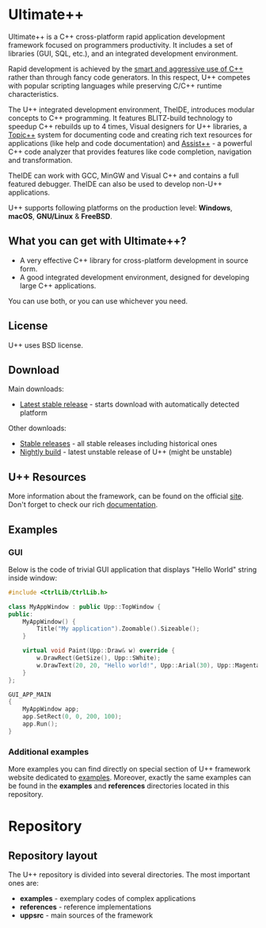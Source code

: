 # Ultimate++

Ultimate++ is a C++ cross-platform rapid application development framework focused on programmers productivity. It includes a set of libraries (GUI, SQL, etc.), and an integrated development environment.

Rapid development is achieved by the [smart and aggressive use of C++](https://www.ultimatepp.org/www$uppweb$overview$en-us.html) rather than through fancy code generators. In this respect, U++ competes with popular scripting languages while preserving C/C++ runtime characteristics.

The U++ integrated development environment, TheIDE, introduces modular concepts to C++ programming. It features BLITZ-build technology to speedup C++ rebuilds up to 4 times, Visual designers for U++ libraries, a [Topic++](https://www.ultimatepp.org/app$ide$Topic$en-us.html) system for documenting code and creating rich text resources for applications (like help and code documentation) and [Assist++](https://www.ultimatepp.org/app$ide$Assist$en-us.html) - a powerful C++ code analyzer that provides features like code completion, navigation and transformation.

TheIDE can work with GCC, MinGW and Visual C++ and contains a full featured debugger. TheIDE can also be used to develop non-U++ applications.

U++ supports following platforms on the production level: **Windows**, **macOS**, **GNU/Linux** & **FreeBSD**.

## What you can get with Ultimate++?

* A very effective C++ library for cross-platform development in source form.
* A good integrated development environment, designed for developing large C++ applications.

You can use both, or you can use whichever you need.

## License
U++ uses BSD license.

## Download

Main downloads:
* [Latest stable release](https://sourceforge.net/projects/upp/files/latest/download) - starts download with automatically detected platform

Other downloads:
* [Stable releases](https://sourceforge.net/projects/upp/) - all stable releases including historical ones
* [Nightly build](https://www.ultimatepp.org/www$uppweb$download$en-us.html) - latest unstable release of U++ (might be unstable)

## U++ Resources

More information about the framework, can be found on the official [site](https://ww.ultimatepp.org). Don't forget to check our rich [documentation](https://www.ultimatepp.org/www$uppweb$documentation$en-us.html).

## Examples

### GUI

Below is the code of trivial GUI application that displays "Hello World" string inside window:

```c++
#include <CtrlLib/CtrlLib.h>

class MyAppWindow : public Upp::TopWindow {
public:
    MyAppWindow() {
        Title("My application").Zoomable().Sizeable();
    }

    virtual void Paint(Upp::Draw& w) override {
        w.DrawRect(GetSize(), Upp::SWhite);
        w.DrawText(20, 20, "Hello world!", Upp::Arial(30), Upp::Magenta);
    }
};

GUI_APP_MAIN
{
    MyAppWindow app;
    app.SetRect(0, 0, 200, 100);
    app.Run();
}
```

### Additional examples

More examples you can find directly on special section of U++ framework website dedicated to [examples](https://www.ultimatepp.org/www$uppweb$examples$en-us.html). Moreover, exactly the same examples can be found in the **examples** and **references** directories located in this repository.

# Repository

## Repository layout

The U++ repository is divided into several directories. The most important ones are:
* **examples** - exemplary codes of complex applications
* **references** - reference implementations
* **uppsrc** - main sources of the framework
